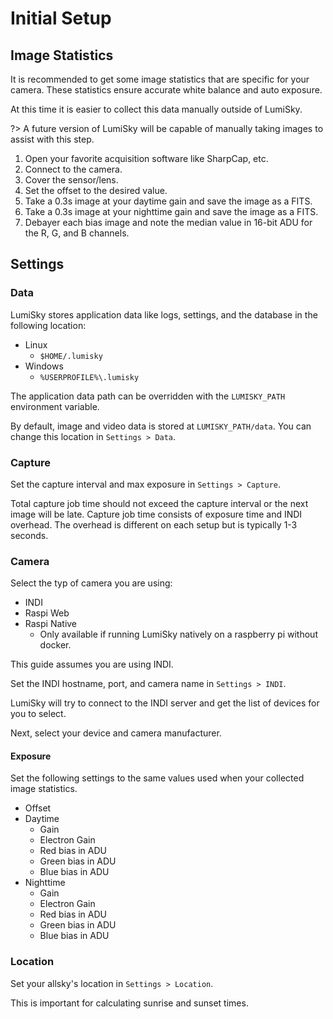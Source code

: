 # Initial Setup

## Image Statistics

It is recommended to get some image statistics that are specific for your camera.
These statistics ensure accurate white balance and auto exposure.

At this time it is easier to collect this data manually outside of LumiSky.

?> A future version of LumiSky will be capable of manually taking images to assist with this step.

1. Open your favorite acquisition software like SharpCap, etc.
2. Connect to the camera.
3. Cover the sensor/lens.
4. Set the offset to the desired value.
5. Take a 0.3s image at your daytime gain and save the image as a FITS.
6. Take a 0.3s image at your nighttime gain and save the image as a FITS.
7. Debayer each bias image and note the median value in 16-bit ADU for the R, G, and B channels.

## Settings

### Data

LumiSky stores application data like logs, settings, and the database in the following location:

- Linux
  - `$HOME/.lumisky`
- Windows
  - `%USERPROFILE%\.lumisky`

The application data path can be overridden with the `LUMISKY_PATH` environment variable.

By default, image and video data is stored at `LUMISKY_PATH/data`. You can change this location in `Settings > Data`.

### Capture

Set the capture interval and max exposure in `Settings > Capture`.

Total capture job time should not exceed the capture interval or the next image will be late.
Capture job time consists of exposure time and INDI overhead.
The overhead is different on each setup but is typically 1-3 seconds.

### Camera

Select the typ of camera you are using:

- INDI
- Raspi Web
- Raspi Native
  - Only available if running LumiSky natively on a raspberry pi without docker.

This guide assumes you are using INDI.

Set the INDI hostname, port, and camera name in `Settings > INDI`.

LumiSky will try to connect to the INDI server and get the list of devices for you to select.

Next, select your device and camera manufacturer.

#### Exposure

Set the following settings to the same values used when your collected image statistics.
- Offset
- Daytime
  - Gain
  - Electron Gain
  - Red bias in ADU
  - Green bias in ADU
  - Blue bias in ADU
- Nighttime
  - Gain
  - Electron Gain
  - Red bias in ADU
  - Green bias in ADU
  - Blue bias in ADU

### Location

Set your allsky's location in `Settings > Location`.

This is important for calculating sunrise and sunset times.
